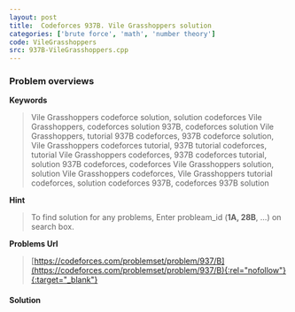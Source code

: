 ```yaml
---
layout: post
title:  Codeforces 937B. Vile Grasshoppers solution
categories: ['brute force', 'math', 'number theory']
code: VileGrasshoppers
src: 937B-VileGrasshoppers.cpp
---
```

### **Problem overviews**

**Keywords**
> Vile Grasshoppers codeforce solution, solution codeforces Vile Grasshoppers, codeforces solution 937B, codeforces solution Vile Grasshoppers, tutorial 937B codeforces, 937B codeforce solution, Vile Grasshoppers codeforces tutorial, 937B tutorial codeforces, tutorial Vile Grasshoppers codeforces, 937B codeforces tutorial, solution 937B codeforces, codeforces Vile Grasshoppers solution, solution Vile Grasshoppers codeforces, Vile Grasshoppers tutorial codeforces, solution codeforces 937B, codeforces 937B solution

**Hint**
> To find solution for any problems, Enter probleam_id (**1A, 28B**, ...) on search box. 

**Problems Url**
> [https://codeforces.com/problemset/problem/937/B](https://codeforces.com/problemset/problem/937/B){:rel="nofollow"}{:target="_blank"}

#### **Solution**



